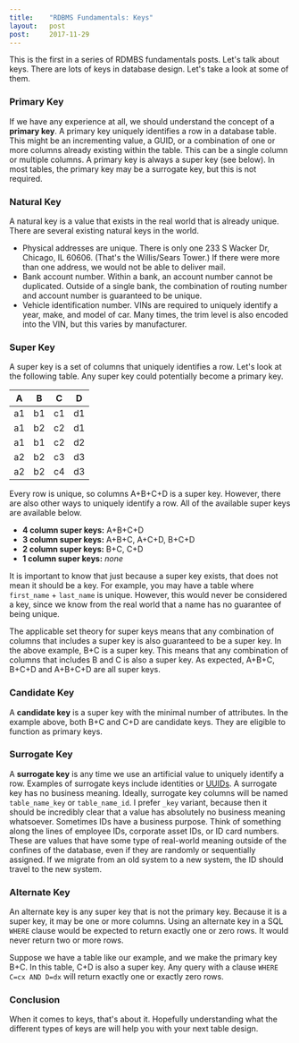 ```yaml
---
title:    "RDBMS Fundamentals: Keys"
layout:   post
post:     2017-11-29
---
```


This is the first in a series of RDMBS fundamentals posts. Let's talk about keys. There are lots of keys in database design. Let's take a look at some of them.

### Primary Key

If we have any experience at all, we should understand the concept of a **primary key**. A primary key uniquely identifies a row in a database table. This might be an incrementing value, a GUID, or a combination of one or more columns already existing within the table. This can be a single column or multiple columns. A primary key is always a super key (see below). In most tables, the primary key may be a surrogate key, but this is not required.

### Natural Key

A natural key is a value that exists in the real world that is already unique. There are several existing natural keys in the world.

* Physical addresses are unique. There is only one 233 S Wacker Dr, Chicago, IL 60606. (That's the Willis/Sears Tower.) If there were more than one address, we would not be able to deliver mail.
* Bank account number. Within a bank, an account number cannot be duplicated. Outside of a single bank, the combination of routing number and account number is guaranteed to be unique.
* Vehicle identification number. VINs are required to uniquely identify a year, make, and model of car. Many times, the trim level is also encoded into the VIN, but this varies by manufacturer.

### Super Key

A super key is a set of columns that uniquely identifies a row. Let's look at the following table. Any super key could potentially become a primary key.

| A  | B  | C  | D  |
| -- | -- | -- | -- |
| a1 | b1 | c1 | d1 |
| a1 | b2 | c2 | d1 |
| a1 | b1 | c2 | d2 |
| a2 | b2 | c3 | d3 |
| a2 | b2 | c4 | d3 |

Every row is unique, so columns A+B+C+D is a super key. However, there are also other ways to uniquely identify a row. All of the available super keys are available below.

* **4 column super keys:** A+B+C+D
* **3 column super keys:** A+B+C, A+C+D, B+C+D
* **2 column super keys:** B+C, C+D
* **1 column super keys:** *none*

It is important to know that just because a super key exists, that does not mean it should be a key. For example, you may have a table where `first_name` + `last_name` is unique. However, this would never be considered a key, since we know from the real world that a name has no guarantee of being unique.

The applicable set theory for super keys means that any combination of columns that includes a super key is also guaranteed to be a super key. In the above example, B+C is a super key. This means that any combination of columns that includes B and C is also a super key. As expected, A+B+C, B+C+D and A+B+C+D are all super keys.

### Candidate Key

A **candidate key** is a super key with the minimal number of attributes. In the example above, both B+C and C+D are candidate keys. They are eligible to function as primary keys.

### Surrogate Key

A **surrogate key** is any time we use an artificial value to uniquely identify a row. Examples of surrogate keys include identities or [UUIDs](https://en.wikipedia.org/wiki/Universally_unique_identifier). A surrogate key has no business meaning. Ideally, surrogate key columns will be named `table_name_key` or `table_name_id`. I prefer `_key` variant, because then it should be incredibly clear that a value has absolutely no business meaning whatsoever. Sometimes IDs have a business purpose. Think of something along the lines of employee IDs, corporate asset IDs, or ID card numbers. These are values that have some type of real-world meaning outside of the confines of the database, even if they are randomly or sequentially assigned. If we migrate from an old system to a new system, the ID should travel to the new system.

### Alternate Key

An alternate key is any super key that is not the primary key. Because it is a super key, it may be one or more columns. Using an alternate key in a SQL `WHERE` clause would be expected to return exactly one or zero rows. It would never return two or more rows.

Suppose we have a table like our example, and we make the primary key B+C. In this table, C+D is also a super key. Any query with a clause `WHERE C=cx AND D=dx` will return exactly one or exactly zero rows.

### Conclusion

When it comes to keys, that's about it. Hopefully understanding what the different types of keys are will help you with your next table design.
